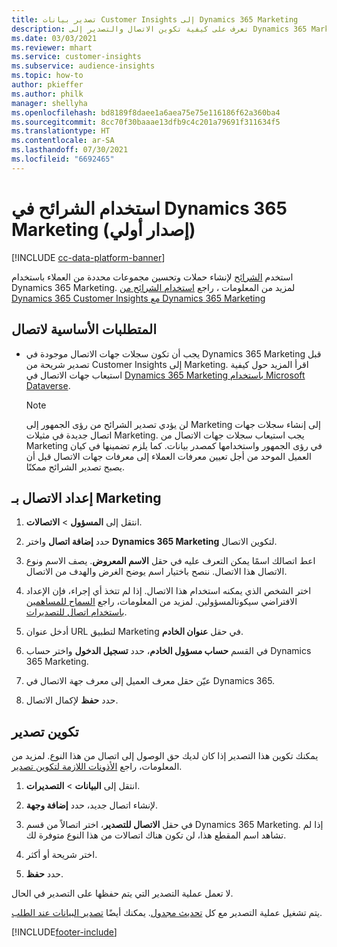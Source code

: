 ```yaml
---
title: تصدير بيانات Customer Insights إلى Dynamics 365 Marketing
description: تعرف على كيفية تكوين الاتصال والتصدير إلى Dynamics 365 Marketing.
ms.date: 03/03/2021
ms.reviewer: mhart
ms.service: customer-insights
ms.subservice: audience-insights
ms.topic: how-to
author: pkieffer
ms.author: philk
manager: shellyha
ms.openlocfilehash: bd8189f8daee1a6aea75e75e116186f62a360ba4
ms.sourcegitcommit: 8cc70f30baaae13dfb9c4c201a79691f311634f5
ms.translationtype: HT
ms.contentlocale: ar-SA
ms.lasthandoff: 07/30/2021
ms.locfileid: "6692465"
---
```

# <a name="use-segments-in-dynamics-365-marketing-preview"></a>استخدام الشرائح في Dynamics 365 Marketing (إصدار أولي)

[!INCLUDE [cc-data-platform-banner](../includes/cc-data-platform-banner.md)]

استخدم [الشرائح](segments.md) لإنشاء حملات وتحسين مجموعات محددة من العملاء باستخدام Dynamics 365 Marketing. لمزيد من المعلومات ، راجع [استخدام الشرائح من Dynamics 365 Customer Insights مع Dynamics 365 Marketing](/dynamics365/marketing/customer-insights-segments)

## <a name="prerequisite-for-a-connection"></a>المتطلبات الأساسية لاتصال

- يجب أن تكون سجلات جهات الاتصال موجودة في Dynamics 365 Marketing قبل تصدير شريحة من Customer Insights إلى Marketing. اقرأ المزيد حول كيفية استيعاب جهات الاتصال في [Dynamics 365 Marketing باستخدام Microsoft Dataverse](connect-power-query.md).

  > [!NOTE]
  > لن يؤدي تصدير الشرائح من رؤى الجمهور إلى Marketing إلى إنشاء سجلات جهات اتصال جديدة في مثيلات Marketing. يجب استيعاب سجلات جهات الاتصال من Marketing في رؤى الجمهور واستخدامها كمصدر بيانات. كما يلزم تضمينها في كيان العميل الموحد من أجل تعيين معرفات العملاء إلى معرفات جهات الاتصال قبل أن يصبح تصدير الشرائح ممكنًا.

## <a name="set-up-connection-to-marketing"></a>إعداد الاتصال بـ Marketing

1. انتقل إلى **المسؤول** > **الاتصالات**.

1. حدد **إضافة اتصال** واختر **Dynamics 365 Marketing** لتكوين الاتصال.

1. اعط اتصالك اسمًا يمكن التعرف عليه في حقل **الاسم المعروض**. يصف الاسم ونوع الاتصال هذا الاتصال. ننصح باختيار اسم يوضح الغرض والهدف من الاتصال.

1. اختر الشخص الذي يمكنه استخدام هذا الاتصال. إذا لم تتخذ أي إجراء، فإن الإعداد الافتراضي سيكونالمسؤولين. لمزيد من المعلومات، راجع [السماح للمساهمين باستخدام اتصال للتصديرات](connections.md#allow-contributors-to-use-a-connection-for-exports).

1. أدخل عنوان URL لتطبيق Marketing‎ في حقل **عنوان الخادم**.

1. في القسم **حساب مسؤول الخادم**، حدد **تسجيل الدخول** واختر حساب Dynamics 365 Marketing‎.

1. عيّن حقل معرف العميل إلى معرف جهة الاتصال في Dynamics 365.

1. حدد **حفظ** لإكمال الاتصال. 

## <a name="configure-an-export"></a>تكوين تصدير

يمكنك تكوين هذا التصدير إذا كان لديك حق الوصول إلى اتصال من هذا النوع. لمزيد من المعلومات، راجع [الأذونات اللازمة لتكوين تصدير](export-destinations.md#set-up-a-new-export).

1. انتقل إلى **البيانات** > **التصديرات**.

1. لإنشاء اتصال جديد، حدد **إضافة وجهة**.

1. في حقل **الاتصال للتصدير**، اختر اتصالاً من قسم Dynamics 365 Marketing. إذا لم تشاهد اسم المقطع هذا، لن تكون هناك اتصالات من هذا النوع متوفرة لك.

1. اختر شريحة أو أكثر.

1. حدد **حفظ**.

لا تعمل عملية التصدير التي يتم حفظها على التصدير في الحال.

يتم تشغيل عملية التصدير مع كل [تحديث مجدول](system.md#schedule-tab). يمكنك أيضًا [تصدير البيانات عند الطلب](export-destinations.md#run-exports-on-demand). 

[!INCLUDE[footer-include](../includes/footer-banner.md)]
